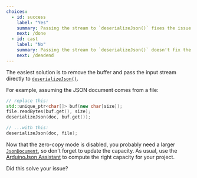 ```yaml
---
choices:
  - id: success
    label: "Yes"
    summary: Passing the stream to `deserializeJson()` fixes the issue
    next: /done
  - id: cast
    label: "No"
    summary: Passing the stream to `deserializeJson()` doesn't fix the issue
    next: /deadend
---
```


The easiest solution is to remove the buffer and pass the input stream directly to [`deserializeJson()`](/v6/api/json/deserializejson/).

For example, assuming the JSON document comes from a file:

```c++
// replace this:
std::unique_ptr<char[]> buf(new char[size]);
file.readBytes(buf.get(), size);
deserializeJson(doc, buf.get());

// ...with this:
deserializeJson(doc, file);
```

Now that the zero-copy mode is disabled, you probably need a larger [`JsonDocument`](/v6/api/jsondocument/), so don't forget to update the capacity. As usual, use the [ArduinoJson Assistant](/v6/assistant/) to compute the right capacity for your project.

Did this solve your issue?